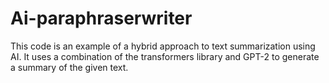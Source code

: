 # Ai-paraphraserwriter
This code is an example of a hybrid approach to text summarization using AI. It uses a combination of the transformers library and GPT-2 to generate a summary of the given text. 
